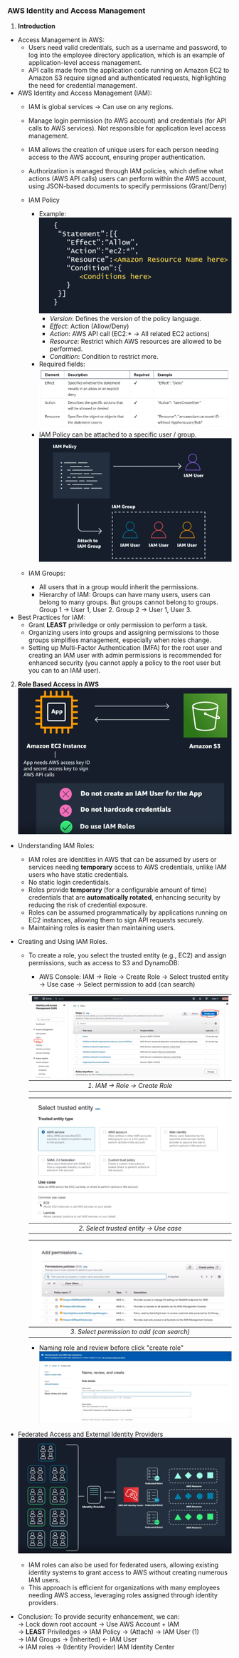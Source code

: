 ### AWS Identity and Access Management
1. **Introduction**
- Access Management in AWS:
  - Users need valid credentials, such as a username and password, to log into the employee directory application, which is an example of application-level access management.
  - API calls made from the application code running on Amazon EC2 to Amazon S3 require signed and authenticated requests, highlighting the need for credential management.
- AWS Identity and Access Management (IAM):
  - IAM is global services -> Can use on any regions.
  - Manage login permission (to AWS account) and credentials (for API calls to AWS services). Not responsible for application level access management.
  - IAM allows the creation of unique users for each person needing access to the AWS account, ensuring proper authentication.
  - Authorization is managed through IAM policies, which define what actions (AWS API calls) users can perform within the AWS account, using JSON-based documents to specify permissions (Grant/Deny)
  - IAM Policy 
    - Example:  
    ![screenshot](./img/mo1_1.png)
      - _Version_:  Defines the version of the policy language. 
      - _Effect_: Action (Allow/Deny)
      - _Action_: AWS API call (EC2:* -> All related EC2 actions)
      - _Resource_: Restrict which AWS resources are allowed to be performed.
      - _Condition_: Condition to restrict more.
    - Required fields:  
    ![screenshot](./img/mo1_3.png)
    - IAM Policy can be attached to a specific user / group.  
    ![screenshot](./img/mo1_2.png)
  
  - IAM Groups:
    - All users that in a group would inherit the permissions.
    - Hierarchy of IAM: Groups can have many users, users can belong to many groups. But groups cannot belong to groups.
      Group 1 -> User 1, User 2.
      Group 2 -> User 1, User 3.
- Best Practices for IAM:
  - Grant **LEAST** priviledge or only permission to perform a task.
  - Organizing users into groups and assigning permissions to those groups simplifies management, especially when roles change.
  - Setting up Multi-Factor Authentication (MFA) for the root user and creating an IAM user with admin permissions is recommended for enhanced security (you cannot apply a policy to the root user but you can to an IAM user).

2. **Role Based Access in AWS**  
![screenshot](./img/mo1_4.png)
- Understanding IAM Roles:
  - IAM roles are identities in AWS that can be assumed by users or services needing **temporary** access to AWS credentials, unlike IAM users who have static credentials.
  - No static login credentidals.
  - Roles provide **temporary** (for a configurable amount of time) credentials that are **automatically rotated**, enhancing security by reducing the risk of credential exposure.
  - Roles can be assumed programmatically by applications running on EC2 instances, allowing them to sign API requests securely.
  - Maintaining roles is easier than maintaining users.
- Creating and Using IAM Roles.
  - To create a role, you select the trusted entity (e.g., EC2) and assign permissions, such as access to S3 and DynamoDB:
    - AWS Console: IAM -> Role -> Create Role -> Select trusted entity -> Use case -> Select permission to add (can search)

    | ![screenshot](./img/mo1_5.png) | 
    |:--:| 
    | *1. IAM -> Role -> Create Role* |  

    | ![screenshot](./img/mo1_6.png) |
    |:--:| 
    | *2. Select trusted entity -> Use case* |

    | ![screenshot](./img/mo1_7.png) |
    |:--:| 
    | *3. Select permission to add (can search)* |
    
    - Naming role and review before click "create role"
    ![screenshot](./img/mo1_8.png)

- Federated Access and External Identity Providers
![screenshot](./img/mo1_9.png)
  - IAM roles can also be used for federated users, allowing existing identity systems to grant access to AWS without creating numerous IAM users.
  - This approach is efficient for organizations with many employees needing AWS access, leveraging roles assigned through identity providers.

- Conclusion: To provide security enhancement, we can:  
  -> Lock down root account -> Use AWS Account + IAM   
  -> **LEAST** Priviledges -> IAM Policy -> (Attach) -> IAM User (1)  
                                                     -> IAM Groups -> (Inherited) <- IAM User  
                           -> IAM roles -> (Identity Provider) IAM Identity Center  